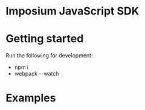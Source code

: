 Imposium JavaScript SDK
====================================================

# Getting started

Run the following for development: 

* npm i 
* webpack --watch

# Examples



